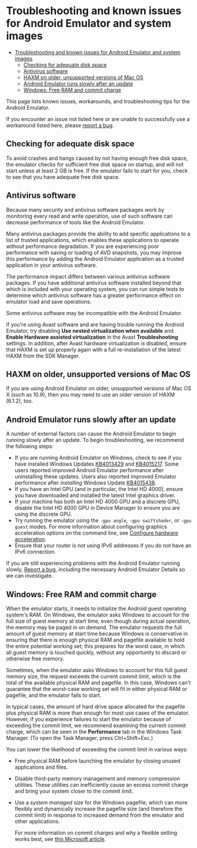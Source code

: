 # Troubleshooting and known issues for Android Emulator and system images

- [Troubleshooting and known issues for Android Emulator and system images](#troubleshooting-and-known-issues-for-android-emulator-and-system-images)
  - [Checking for adequate disk space](#checking-for-adequate-disk-space)
  - [Antivirus software](#antivirus-software)
  - [HAXM on older, unsupported versions of Mac OS](#haxm-on-older-unsupported-versions-of-mac-os)
  - [Android Emulator runs slowly after an update](#android-emulator-runs-slowly-after-an-update)
  - [Windows: Free RAM and commit charge](#windows-free-ram-and-commit-charge)

This page lists known issues, workarounds, and troubleshooting tips for the Android Emulator.

If you encounter an issue not listed here or are unable to successfully use a workaround listed here, please [report a bug](https://developer.android.com/studio/report-bugs#emulator-bugs).

## Checking for adequate disk space

To avoid crashes and hangs caused by not having enough free disk space, the emulator checks for sufficient free disk space on startup, and will not start unless at least 2 GB is free. If the emulator fails to start for you, check to see that you have adequate free disk space.

## Antivirus software

Because many security and antivirus software packages work by monitoring every read and write operation, use of such software can decrease performance of tools like the Android Emulator.

Many antivirus packages provide the ability to add specific applications to a list of trusted applications, which enables these applications to operate without performance degradation. If you are experiencing poor performance with saving or loading of AVD snapshots, you may improve this performance by adding the Android Emulator application as a trusted application in your antivirus software.

The performance impact differs between various antivirus software packages. If you have additional antivirus software installed beyond that which is included with your operating system, you can run simple tests to determine which antivirus software has a greater performance effect on emulator load and save operations.

Some antivirus software may be incompatible with the Android Emulator.

If you're using Avast software and are having trouble running the Android Emulator, try disabling **Use nested virtualization when available** and **Enable Hardware assisted virtualization** in the Avast **Troubleshooting** settings. In addition, after Avast hardware virtualization is disabled, ensure that HAXM is set up properly again with a full re\-installation of the latest HAXM from the SDK Manager.

## HAXM on older, unsupported versions of Mac OS

If you are using Android Emulator on older, unsupported versions of Mac OS X (such as 10.9), then you may need to use an older version of HAXM (6.1.2), too.

## Android Emulator runs slowly after an update

A number of external factors can cause the Android Emulator to begin running slowly after an update. To begin troubleshooting, we recommend the following steps:

*   If you are running Android Emulator on Windows, check to see if you have installed Windows Updates [KB4013429](https://support.microsoft.com/en-us/help/4013429/windows-10-update-kb4013429) and [KB4015217](https://support.microsoft.com/en-us/help/4015217/windows-10-update-kb4015217). Some users reported improved Android Emulator performance after uninstalling these updates. Users also reported improved Emulator performance after *installing* Windows Update [KB4015438](https://support.microsoft.com/en-us/help/4015438/windows-10-update-kb4015438).
*   If you have an Intel GPU (and in particular, the Intel HD 4000), ensure you have downloaded and installed the latest Intel graphics driver.
*   If your machine has both an Intel HD 4000 GPU and a discrete GPU, disable the Intel HD 4000 GPU in Device Manager to ensure you are using the discrete GPU.
*   Try running the emulator using the `-gpu angle`, `-gpu swiftshader`, or `-gpu guest` modes. For more information about configuring graphics acceleration options on the command line, see [Configure hardware acceleration](https://developer.android.com/studio/run/emulator-acceleration#command-gpu).
*   Ensure that your router is not using IPv6 addresses if you do not have an IPv6 connection.

If you are still experiencing problems with the Android Emulator running slowly, [Report a bug](https://developer.android.com/studio/report-bugs#emulator-bugs), including the necessary Android Emulator Details so we can investigate.

## Windows: Free RAM and commit charge

When the emulator starts, it needs to initialize the Android guest operating system's RAM. On Windows, the emulator asks Windows to account for the full size of guest memory at start time, even though during actual operation, the memory may be paged in on demand. The emulator requests the full amount of guest memory at start time because Windows is conservative in ensuring that there is enough physical RAM and pagefile available to hold the entire potential working set; this prepares for the worst case, in which all guest memory is touched quickly, without any opportunity to discard or otherwise free memory.

Sometimes, when the emulator asks Windows to account for this full guest memory size, the request exceeds the current *commit limit*, which is the total of the available physical RAM and pagefile. In this case, Windows can't guarantee that the worst\-case working set will fit in either physical RAM or pagefile, and the emulator fails to start.

In typical cases, the amount of hard drive space allocated for the pagefile plus physical RAM is more than enough for most use cases of the emulator. However, if you experience failures to start the emulator because of exceeding the commit limit, we recommend examining the current commit charge, which can be seen in the **Performance** tab in the Windows Task Manager. (To open the Task Manager, press Ctrl+Shift+Esc.)

You can lower the likelihood of exceeding the commit limit in various ways:

*   Free physical RAM before launching the emulator by closing unused applications and files.
*   Disable third\-party memory management and memory compression utilities. These utilities can inefficiently cause an excess commit charge and bring your system closer to the commit limit.
*   Use a *system managed size* for the Windows pagefile, which can more flexibly and dynamically increase the pagefile size (and therefore the commit limit) in response to increased demand from the emulator and other applications.

    For more information on commit charges and why a flexible setting works best, see [this Microsoft article](https://blogs.technet.microsoft.com/markrussinovich/2008/11/17/pushing-the-limits-of-windows-virtual-memory/).
